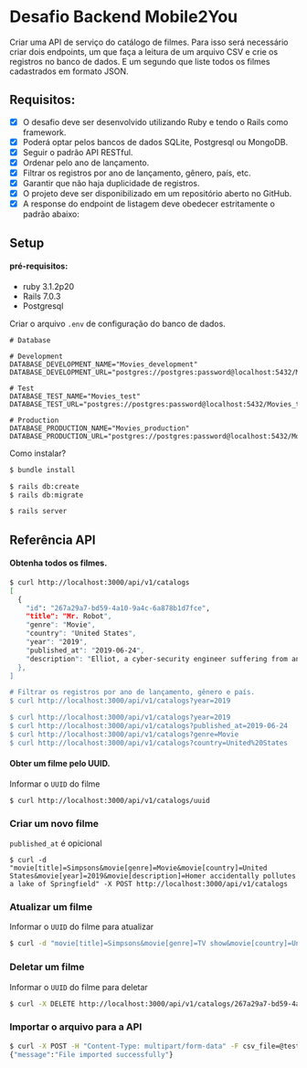 # Desafio Backend Mobile2You

Criar uma API de serviço do catálogo de filmes. Para isso será necessário criar dois endpoints, um que faça a leitura de um arquivo CSV e crie os registros no banco de dados. E um segundo que liste todos os filmes cadastrados em formato JSON.

## Requisitos:

- [x] O desafio deve ser desenvolvido utilizando Ruby e tendo o Rails como framework.
- [x] Poderá optar pelos bancos de dados SQLite, Postgresql ou MongoDB.
- [x] Seguir o padrão API RESTful.
- [x] Ordenar pelo ano de lançamento.
- [x] Filtrar os registros por ano de lançamento, gênero, país, etc.
- [x] Garantir que não haja duplicidade de registros.
- [x] O projeto deve ser disponibilizado em um repositório aberto no GitHub.
- [x] A response do endpoint de listagem deve obedecer estritamente o padrão abaixo:

## Setup

#### pré-requisitos:

- ruby 3.1.2p20
- Rails 7.0.3
- Postgresql

Criar o arquivo `.env` de configuração do banco de dados.

```text
# Database

# Development
DATABASE_DEVELOPMENT_NAME="Movies_development"
DATABASE_DEVELOPMENT_URL="postgres://postgres:password@localhost:5432/Movies_development"

# Test
DATABASE_TEST_NAME="Movies_test"
DATABASE_TEST_URL="postgres://postgres:password@localhost:5432/Movies_test"

# Production
DATABASE_PRODUCTION_NAME="Movies_production"
DATABASE_PRODUCTION_URL="postgres://postgres:password@localhost:5432/Movies_production"
```

Como instalar?

```bash
$ bundle install

$ rails db:create
$ rails db:migrate

$ rails server
```

## Referência API

#### Obtenha todos os filmes.

```bash
$ curl http://localhost:3000/api/v1/catalogs
[
  {
    "id": "267a29a7-bd59-4a10-9a4c-6a878b1d7fce",
    "title": "Mr. Robot",
    "genre": "Movie",
    "country": "United States",
    "year": "2019",
    "published_at": "2019-06-24",
    "description": "Elliot, a cyber-security engineer suffering from anxiety, works for a corporation and hacks felons by night"
  },
]

# Filtrar os registros por ano de lançamento, gênero e país.
$ curl http://localhost:3000/api/v1/catalogs?year=2019

$ curl http://localhost:3000/api/v1/catalogs?year=2019
$ curl http://localhost:3000/api/v1/catalogs?published_at=2019-06-24
$ curl http://localhost:3000/api/v1/catalogs?genre=Movie
$ curl http://localhost:3000/api/v1/catalogs?country=United%20States
```

#### Obter um filme pelo UUID.

Informar o `UUID` do filme

```
$ curl http://localhost:3000/api/v1/catalogs/uuid
```

### Criar um novo filme

`published_at` é opicional

```
$ curl -d "movie[title]=Simpsons&movie[genre]=Movie&movie[country]=United States&movie[year]=2019&movie[description]=Homer accidentally pollutes a lake of Springfield" -X POST http://localhost:3000/api/v1/catalogs

```

### Atualizar um filme

Informar o `UUID` do filme para atualizar

```bash
$ curl -d "movie[title]=Simpsons&movie[genre]=TV show&movie[country]=United States&movie[year]=2019&movie[description=Homer accidentally pollutes a lake of Springfield&movie[published_at]=27-01-2007" -X PATCH http://localhost:3000/api/v1/catalogs/uuid
```

### Deletar um filme

Informar o `UUID` do filme para deletar

```bash
$ curl -X DELETE http://localhost:3000/api/v1/catalogs/267a29a7-bd59-4a10-9a4c-6a878b1d7fce
```

### Importar o arquivo para a API

```bash
$ curl -X POST -H "Content-Type: multipart/form-data" -F csv_file=@test/fixtures/movies.csv http://localhost:3000/api/v1/uploads
{"message":"File imported successfully"}
```

